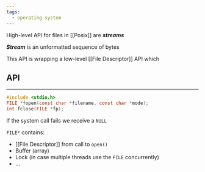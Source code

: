 ```yaml
---
tags:
  - operating-system
---
```

High-level API for files in [[Posix]] are ***streams***

***Stream*** is an unformatted sequence of bytes

This API is wrapping a low-level [[File Descriptor]] API which
## API
---
```c
#include <stdio.h>
FILE *fopen(const char *filename, const char *mode);
int fclose(FILE *fp);
```

If the system call fails we receive a `NULL`

`FILE*` contains:
- [[File Descriptor]] from call to `open()`
- Buffer (array)
- Lock (in case multiple threads use the `FILE` concurrently)
- ...